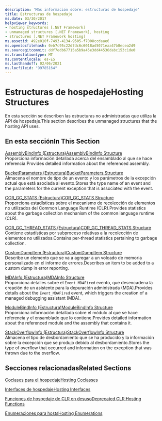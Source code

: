 ```yaml
---
description: 'Más información sobre: estructuras de hospedaje'
title: Estructuras de hospedaje
ms.date: 03/30/2017
helpviewer_keywords:
- hosting structures [.NET Framework]
- unmanaged structures [.NET Framework], hosting
- structures [.NET Framework hosting]
ms.assetid: 492e010f-7493-4134-9505-f7008ccdaae6
ms.openlocfilehash: 0eb7c95c22d7dc6c6018ad5071eaa47b0ecea2d9
ms.sourcegitcommit: ddf7edb67715a5b9a45e3dd44536dabc153c1de0
ms.translationtype: MT
ms.contentlocale: es-ES
ms.lasthandoff: 02/06/2021
ms.locfileid: "99785164"
---
```

# <a name="hosting-structures"></a><span data-ttu-id="eea13-103">Estructuras de hospedaje</span><span class="sxs-lookup"><span data-stu-id="eea13-103">Hosting Structures</span></span>

<span data-ttu-id="eea13-104">En esta sección se describen las estructuras no administradas que utiliza la API de hospedaje.</span><span class="sxs-lookup"><span data-stu-id="eea13-104">This section describes the unmanaged structures that the hosting API uses.</span></span>  
  
## <a name="in-this-section"></a><span data-ttu-id="eea13-105">En esta sección</span><span class="sxs-lookup"><span data-stu-id="eea13-105">In This Section</span></span>  

 [<span data-ttu-id="eea13-106">AssemblyBindInfo (Estructura)</span><span class="sxs-lookup"><span data-stu-id="eea13-106">AssemblyBindInfo Structure</span></span>](assemblybindinfo-structure.md)  
 <span data-ttu-id="eea13-107">Proporciona información detallada acerca del ensamblado al que se hace referencia.</span><span class="sxs-lookup"><span data-stu-id="eea13-107">Provides detailed information about the referenced assembly.</span></span>  
  
 [<span data-ttu-id="eea13-108">BucketParameters (Estructura)</span><span class="sxs-lookup"><span data-stu-id="eea13-108">BucketParameters Structure</span></span>](bucketparameters-structure.md)  
 <span data-ttu-id="eea13-109">Almacena el nombre de tipo de un evento y los parámetros de la excepción actual que está asociada al evento.</span><span class="sxs-lookup"><span data-stu-id="eea13-109">Stores the type name of an event and the parameters for the current exception that is associated with the event.</span></span>  
  
 [<span data-ttu-id="eea13-110">COR_GC_STATS (Estructura)</span><span class="sxs-lookup"><span data-stu-id="eea13-110">COR_GC_STATS Structure</span></span>](cor-gc-stats-structure.md)  
 <span data-ttu-id="eea13-111">Proporciona estadísticas sobre el mecanismo de recolección de elementos no utilizados del Common Language Runtime (CLR).</span><span class="sxs-lookup"><span data-stu-id="eea13-111">Provides statistics about the garbage collection mechanism of the common language runtime (CLR).</span></span>  
  
 [<span data-ttu-id="eea13-112">COR_GC_THREAD_STATS (Estructura)</span><span class="sxs-lookup"><span data-stu-id="eea13-112">COR_GC_THREAD_STATS Structure</span></span>](cor-gc-thread-stats-structure.md)  
 <span data-ttu-id="eea13-113">Contiene estadísticas por subproceso relativas a la recolección de elementos no utilizados.</span><span class="sxs-lookup"><span data-stu-id="eea13-113">Contains per-thread statistics pertaining to garbage collection.</span></span>  
  
 [<span data-ttu-id="eea13-114">CustomDumpItem (Estructura)</span><span class="sxs-lookup"><span data-stu-id="eea13-114">CustomDumpItem Structure</span></span>](customdumpitem-structure.md)  
 <span data-ttu-id="eea13-115">Describe un elemento que se va a agregar a un volcado de memoria personalizado en el informe de errores.</span><span class="sxs-lookup"><span data-stu-id="eea13-115">Describes an item to be added to a custom dump in error reporting.</span></span>  
  
 [<span data-ttu-id="eea13-116">MDAInfo (Estructura)</span><span class="sxs-lookup"><span data-stu-id="eea13-116">MDAInfo Structure</span></span>](mdainfo-structure.md)  
 <span data-ttu-id="eea13-117">Proporciona detalles sobre el `Event_MDAFired` evento, que desencadena la creación de un asistente para la depuración administrada (MDA).</span><span class="sxs-lookup"><span data-stu-id="eea13-117">Provides details about the `Event_MDAFired` event, which triggers the creation of a managed debugging assistant (MDA).</span></span>  
  
 [<span data-ttu-id="eea13-118">ModuleBindInfo (Estructura)</span><span class="sxs-lookup"><span data-stu-id="eea13-118">ModuleBindInfo Structure</span></span>](modulebindinfo-structure.md)  
 <span data-ttu-id="eea13-119">Proporciona información detallada sobre el módulo al que se hace referencia y el ensamblado que lo contiene.</span><span class="sxs-lookup"><span data-stu-id="eea13-119">Provides detailed information about the referenced module and the assembly that contains it.</span></span>  
  
 [<span data-ttu-id="eea13-120">StackOverflowInfo (Estructura)</span><span class="sxs-lookup"><span data-stu-id="eea13-120">StackOverflowInfo Structure</span></span>](stackoverflowinfo-structure.md)  
 <span data-ttu-id="eea13-121">Almacena el tipo de desbordamiento que se ha producido y la información sobre la excepción que se produjo debido al desbordamiento.</span><span class="sxs-lookup"><span data-stu-id="eea13-121">Stores the type of overflow that occurred and information on the exception that was thrown due to the overflow.</span></span>  
  
## <a name="related-sections"></a><span data-ttu-id="eea13-122">Secciones relacionadas</span><span class="sxs-lookup"><span data-stu-id="eea13-122">Related Sections</span></span>  

 [<span data-ttu-id="eea13-123">Coclases para el hospedaje</span><span class="sxs-lookup"><span data-stu-id="eea13-123">Hosting Coclasses</span></span>](hosting-coclasses.md)  
  
 [<span data-ttu-id="eea13-124">Interfaces de hospedaje</span><span class="sxs-lookup"><span data-stu-id="eea13-124">Hosting Interfaces</span></span>](hosting-interfaces.md)  
  
 [<span data-ttu-id="eea13-125">Funciones de hospedaje de CLR en desuso</span><span class="sxs-lookup"><span data-stu-id="eea13-125">Deprecated CLR Hosting Functions</span></span>](deprecated-clr-hosting-functions.md)  
  
 [<span data-ttu-id="eea13-126">Enumeraciones para hosts</span><span class="sxs-lookup"><span data-stu-id="eea13-126">Hosting Enumerations</span></span>](hosting-enumerations.md)
